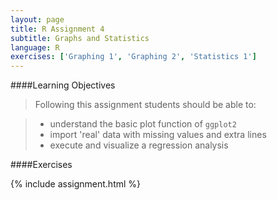 ```yaml
---
layout: page
title: R Assignment 4
subtitle: Graphs and Statistics
language: R
exercises: ['Graphing 1', 'Graphing 2', 'Statistics 1']
---
```


####Learning Objectives

> Following this assignment students should be able to:

> - understand the basic plot function of `ggplot2`
> - import 'real' data with missing values and extra lines
> - execute and visualize a regression analysis

####Exercises

{% include assignment.html %}
